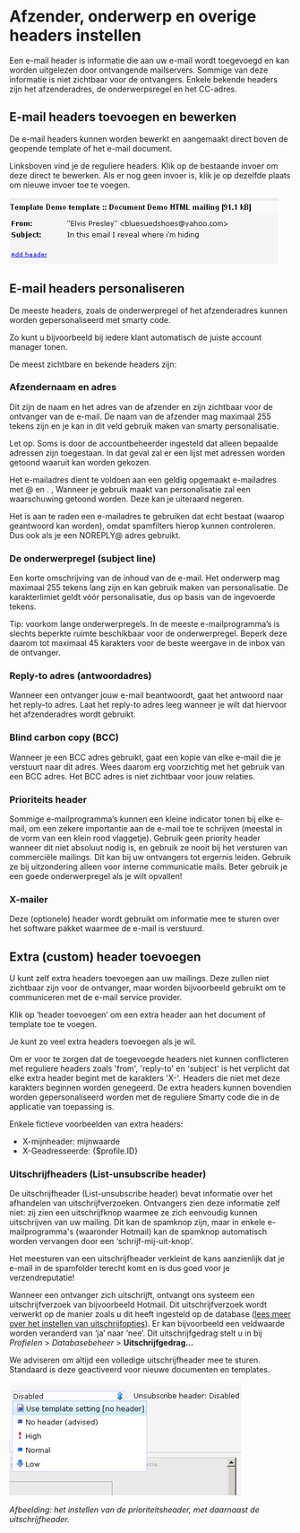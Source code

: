 # Afzender, onderwerp en overige headers instellen
Een e-mail header is informatie die aan uw e-mail wordt toegevoegd en
kan worden uitgelezen door ontvangende mailservers. Sommige van deze
informatie is niet zichtbaar voor de ontvangers. Enkele bekende headers
zijn het afzenderadres, de onderwerpsregel en het CC-adres.

E-mail headers toevoegen en bewerken
------------------------------------

De e-mail headers kunnen worden bewerkt en aangemaakt direct boven de
geopende template of het e-mail document.

Linksboven vind je de reguliere headers. Klik op de bestaande invoer om
deze direct te bewerken. Als er nog geen invoer is, klik je op dezelfde
plaats om nieuwe invoer toe te voegen.

![headers](../images/edit-the-header.png)

E-mail headers personaliseren
-----------------------------

De meeste headers, zoals de onderwerpregel of het afzenderadres kunnen
worden gepersonaliseerd met smarty code.

Zo kunt u bijvoorbeeld bij iedere klant automatisch de juiste account
manager tonen.

De meest zichtbare en bekende headers zijn:

### Afzendernaam en adres

Dit zijn de naam en het adres van de afzender en zijn zichtbaar voor de
ontvanger van de e-mail. De naam van de afzender mag maximaal 255 tekens
zijn en je kan in dit veld gebruik maken van smarty personalisatie.

Let op. Soms is door de accountbeheerder ingesteld dat alleen bepaalde
adressen zijn toegestaan. In dat geval zal er een lijst met adressen
worden getoond waaruit kan worden gekozen.

Het e-mailadres dient te voldoen aan een geldig opgemaakt e-mailadres
met @ en . , Wanneer je gebruik maakt van personalisatie zal een
waarschuwing getoond worden. Deze kan je uiteraard negeren.

Het is aan te raden een e-mailadres te gebruiken dat echt bestaat
(waarop geantwoord kan worden), omdat spamfilters hierop kunnen
controleren. Dus ook als je een NOREPLY@ adres gebruikt.

### De onderwerpregel (subject line)

Een korte omschrijving van de inhoud van de e-mail. Het onderwerp mag
maximaal 255 tekens lang zijn en kan gebruik maken van personalisatie.
De karakterlimiet geldt vóór personalisatie, dus op basis van de
ingevoerde tekens.

Tip: voorkom lange onderwerpregels. In de meeste e-mailprogramma’s is
slechts beperkte ruimte beschikbaar voor de onderwerpregel. Beperk deze
daarom tot maximaal 45 karakters voor de beste weergave in de inbox van
de ontvanger.

### Reply-to adres (antwoordadres)

Wanneer een ontvanger jouw e-mail beantwoordt, gaat het antwoord naar
het reply-to adres. Laat het reply-to adres leeg wanneer je wilt dat
hiervoor het afzenderadres wordt gebruikt.

### Blind carbon copy (BCC)

Wanneer je een BCC adres gebruikt, gaat een kopie van elke e-mail die je
verstuurt naar dit adres. Wees daarom erg voorzichtig met het gebruik
van een BCC adres. Het BCC adres is niet zichtbaar voor jouw relaties.

### Prioriteits header

Sommige e-mailprogramma’s kunnen een kleine indicator tonen bij elke
e-mail, om een zekere importantie aan de e-mail toe te schrijven
(meestal in de vorm van een klein rood vlaggetje). Gebruik geen priority
header wanneer dit niet absoluut nodig is, en gebruik ze nooit bij het
versturen van commerciële mailings. Dit kan bij uw ontvangers tot
ergernis leiden. Gebruik ze bij uitzondering alleen voor interne
communicatie mails. Beter gebruik je een goede onderwerpregel als je
wilt opvallen!

### X-mailer

Deze (optionele) header wordt gebruikt om informatie mee te sturen over
het software pakket waarmee de e-mail is verstuurd.

Extra (custom) header toevoegen
-------------------------------

U kunt zelf extra headers toevoegen aan uw mailings. Deze zullen niet
zichtbaar zijn voor de ontvanger, maar worden bijvoorbeeld gebruikt om
te communiceren met de e-mail service provider.

Klik op ‘header toevoegen’ om een extra header aan het document of
template toe te voegen.

Je kunt zo veel extra headers toevoegen als je wil.

Om er voor te zorgen dat de toegevoegde headers niet kunnen conflicteren
met reguliere headers zoals 'from', 'reply-to' en 'subject' is het
verplicht dat elke extra header begint met de karakters 'X-'. Headers
die niet met deze karakters beginnen worden genegeerd. De extra headers
kunnen bovendien worden gepersonaliseerd worden met de reguliere Smarty
code die in de applicatie van toepassing is.

Enkele fictieve voorbeelden van extra headers:

-   X-mijnheader: mijnwaarde
-   X-Geadresseerde: {\$profile.ID}

### Uitschrijfheaders (List-unsubscribe header)

De uitschrijfheader (List-unsubscribe header) bevat informatie over het
afhandelen van uitschrijfverzoeken. Ontvangers zien deze informatie zelf
niet: zij zien een uitschrijfknop waarmee ze zich eenvoudig kunnen
uitschrijven van uw mailing. Dit kan de spamknop zijn, maar in enkele
e-mailprogramma's (waaronder Hotmail) kan de spamknop automatisch worden
vervangen door een ‘schrijf-mij-uit-knop’.

Het meesturen van een uitschrijfheader verkleint de kans aanzienlijk dat
je e-mail in de spamfolder terecht komt en is dus goed voor je
verzendreputatie!

Wanneer een ontvanger zich uitschrijft, ontvangt ons systeem een
uitschrijfverzoek van bijvoorbeeld Hotmail. Dit uitschrijfverzoek wordt
verwerkt op de manier zoals u dit heeft ingesteld op de database ([lees
meer over het instellen van
uitschrijfopties](./setting-unsubscribe-behaviour-for-your-database-or-collection.md)).
Er kan bijvoorbeeld een veldwaarde worden veranderd van ‘ja’ naar ‘nee’.
Dit uitschrijfgedrag stelt u in bij *Profielen* \> *Databasebeheer*
\> **Uitschrijfgedrag…**

We adviseren om altijd een volledige uitschrijfheader mee te sturen.
Standaard is deze geactiveerd voor nieuwe documenten en templates.

![unsubscribe header](../images/unsubscribe.png)

*Afbeelding: het instellen van de prioriteitsheader, met daarnaast de
uitschrijfheader.*

